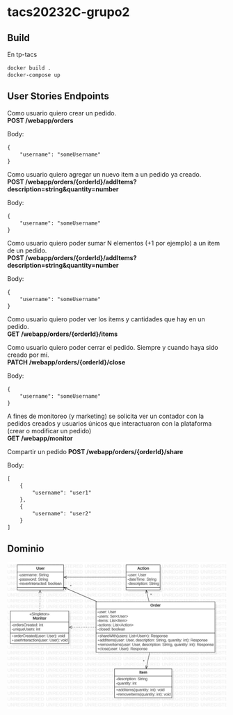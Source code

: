 # tacs20232C-grupo2

## Build
En tp-tacs
```
docker build .
docker-compose up
```

## User Stories Endpoints
Como usuario quiero crear un pedido.  
**POST /webapp/orders**  

Body:
```
{
    "username": "someUsername"
}
```

Como usuario quiero agregar un nuevo item a un pedido ya creado.  
**POST /webapp/orders/{orderId}/addItems?description=string&quantity=number**  

Body:
```
{
    "username": "someUsername"
}
```


Como usuario quiero poder sumar N elementos (+1 por ejemplo) a un item de un pedido.  
**POST /webapp/orders/{orderId}/addItems?description=string&quantity=number**  

Body:
```
{
    "username": "someUsername"
}
```


Como usuario quiero poder ver los items y cantidades que hay en un pedido.  
**GET /webapp/orders/{orderId}/items**  

Como usuario quiero poder cerrar el pedido. Siempre y cuando haya sido creado por mí.  
**PATCH /webapp/orders/{orderId}/close**  

Body:
```
{
    "username": "someUsername"
}
```

A fines de monitoreo (y marketing) se solicita ver un contador con la pedidos creados y usuarios únicos que interactuaron con la plataforma (crear o modificar un pedido)  
**GET /webapp/monitor**

Compartir un pedido
**POST /webapp/orders/{orderId}/share**  

Body:
```
[
    {
        "username": "user1"
    },
    {
        "username": "user2"
    }
]
```

## Dominio  
![diagrama de objetos](/diagramas/objetos.jpg)
